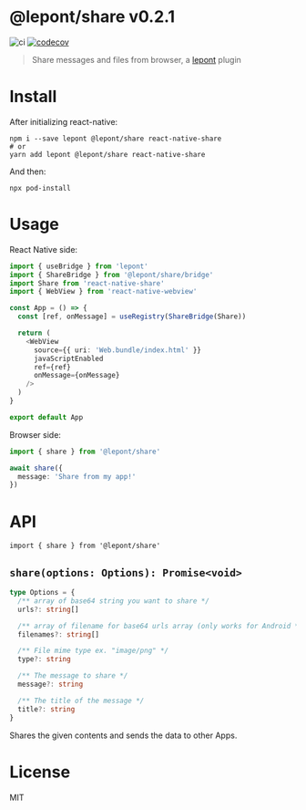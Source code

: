 # @lepont/share v0.2.1

![ci](https://github.com/kt3k/lepont-share/workflows/ci/badge.svg?)
[![codecov](https://codecov.io/gh/kt3k/lepont-share/branch/master/graph/badge.svg)](https://codecov.io/gh/kt3k/lepont-share)

> Share messages and files from browser, a [lepont][] plugin

# Install

After initializing react-native:

```
npm i --save lepont @lepont/share react-native-share
# or
yarn add lepont @lepont/share react-native-share
```

And then:

```
npx pod-install
```

# Usage

React Native side:

```ts
import { useBridge } from 'lepont'
import { ShareBridge } from '@lepont/share/bridge'
import Share from 'react-native-share'
import { WebView } from 'react-native-webview'

const App = () => {
  const [ref, onMessage] = useRegistry(ShareBridge(Share))

  return (
    <WebView
      source={{ uri: 'Web.bundle/index.html' }}
      javaScriptEnabled
      ref={ref}
      onMessage={onMessage}
    />
  )
}

export default App
```

Browser side:

```ts
import { share } from '@lepont/share'

await share({
  message: 'Share from my app!'
})
```

# API

```
import { share } from '@lepont/share'
```

## `share(options: Options): Promise<void>`

```ts
type Options = {
  /** array of base64 string you want to share */
  urls?: string[]

  /** array of filename for base64 urls array (only works for Android */
  filenames?: string[]

  /** File mime type ex. "image/png" */
  type?: string

  /** The message to share */
  message?: string

  /** The title of the message */
  title?: string
}
```

Shares the given contents and sends the data to other Apps.

# License

MIT

[lepont]: https://github.com/kt3k/lepont
[react-native]: https://reactnative.dev/
